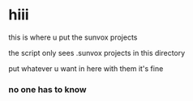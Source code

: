 # hiii
this is where u put the sunvox projects

the script only sees .sunvox projects in this directory

put whatever u want in here with them it's fine
### no one has to know
